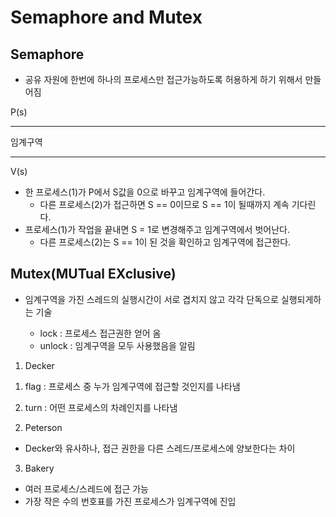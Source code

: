 # Semaphore and Mutex

## Semaphore 
- 공유 자원에 한번에 하나의 프로세스만 접근가능하도록 허용하게 하기 위해서 만들어짐

P(s)

-----

임계구역

-----

V(s)

- 한 프로세스(1)가 P에서 S값을 0으로 바꾸고 임계구역에 들어간다.
  - 다른 프로세스(2)가 접근하면 S == 0이므로 S == 1이 될때까지 계속 기다린다.
- 프로세스(1)가 작업을 끝내면 S = 1로 변경해주고 임계구역에서 벗어난다.
  - 다른 프로세스(2)는 S == 1이 된 것을 확인하고 임계구역에 접근한다.

## Mutex(MUTual EXclusive)
- 임계구역을 가진 스레드의 실행시간이 서로 겹치지 않고 각각 단독으로 실행되게하는 기술

  - lock : 프로세스 접근권한 얻어 옴
  - unlock : 임계구역을 모두 사용했음을 알림

1. Decker

  1) flag : 프로세스 중 누가 임계구역에 접근할 것인지를 나타냄

  2) turn : 어떤 프로세스의 차례인지를 나타냄

2. Peterson
- Decker와 유사하나, 접근 권한을 다른 스레드/프로세스에 양보한다는 차이

3. Bakery
- 여러 프로세스/스레드에 접근 가능
- 가장 작은 수의 번호표를 가진 프로세스가 임계구역에 진입

